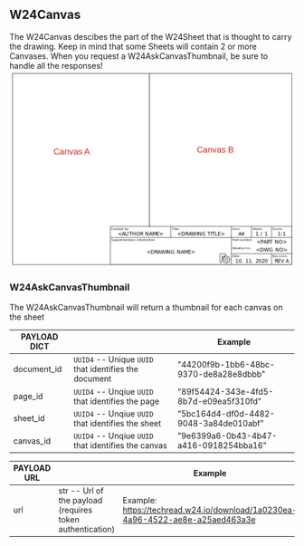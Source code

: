 ## W24Canvas

The W24Canvas descibes the part of the W24Sheet that is thought to carry the drawing. Keep in mind that some Sheets will
contain 2 or more Canvases. When you request a W24AskCanvasThumbnail, be sure to handle all the responses!
![](./W24Canvas.png)

### W24AskCanvasThumbnail

The W24AskCanvasThumbnail will return a thumbnail for each canvas on the sheet

| PAYLOAD DICT |                                                      | Example                                       |
| ------------ | -----------------------------------------------------|---------------------------------------------- |
| document_id  | `UUID4` -- Unique `UUID` that identifies the document    |  "44200f9b-1bb6-48bc-9370-de8a28e8dbbb"       |
| page_id      | `UUID4` -- Unqiue `UUID` that identifies the page        |  "89f54424-343e-4fd5-8b7d-e09ea5f310fd"       |
| sheet_id     | `UUID4` -- Unqiue `UUID` that identifies the sheet       |  "5bc164d4-df0d-4482-9048-3a84de010abf"       |
| canvas_id    | `UUID4` -- Unqiue `UUID` that identifies the canvas      |  "9e6399a6-0b43-4b47-a416-0918254bba16"       |

| PAYLOAD URL |                                                       | Example                                       |
| ----------- | ------------------------------------------------------|---------------------------------------------- |
| url         | str -- Url of the payload (requires token authentication) |Example: https://techread.w24.io/download/1a0230ea-4a96-4522-ae8e-a25aed463a3e |

